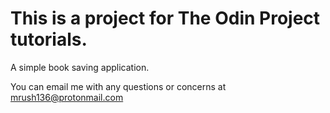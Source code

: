 # This is a project for The Odin Project tutorials.

A simple book saving application.

You can email me with any questions or concerns at mrush136@protonmail.com